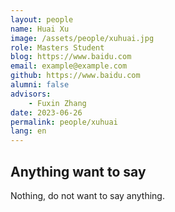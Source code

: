 ```yaml
---
layout: people
name: Huai Xu
image: /assets/people/xuhuai.jpg
role: Masters Student
blog: https://www.baidu.com
email: example@example.com
github: https://www.baidu.com
alumni: false
advisors:
    - Fuxin Zhang
date: 2023-06-26
permalink: people/xuhuai
lang: en
---
```


## Anything want to say

Nothing, do not want to say anything.